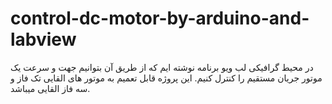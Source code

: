 # control-dc-motor-by-arduino-and-labview
در محیط گرافیکی لب ویو برنامه نوشته ایم که از طریق آن بتوانیم جهت و سرعت یک موتور جریان مستقیم را کنترل کنیم.
این پروژه قابل تعمیم به موتور های القایی تک فاز و سه فاز القایی میباشد.
